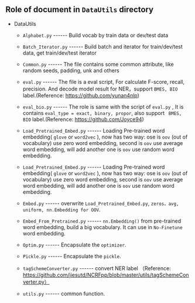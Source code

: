## Role of document in `DataUtils` directory ##
- DataUtils
	-  `Alphabet.py`  ------ Build vocab by train data or dev/test data

	- `Batch_Iterator.py` ------ Build batch and iterator for train/dev/test data, get train/dev/test iterator

	- `Common.py` ------ The file contains some common attribute, like random seeds, padding, unk and others

	- `eval.py` ------ The file is a eval script, For calculate F-score, recall, precision. And decode model result for NER，support `BMES, BIO`  label.(Reference: https://github.com/yunan4nlp)

	- `eval_bio.py` ------ The role is same with the script of  `eval.py` ,  It is contains `eval_type = exact, binary, propor`, also support ` BMES, BIO`  label.(Reference: https://github.com/Joyce94)

	- `Load_Pretrained_Embed.py`  ------ Loading Pre-trained word embedding( `glove` or `word2vec` ), now has two way: ose is `oov` (out of vocabulary) use zero word embedding, second is `oov` use average word embedding, will add another one is `oov` use random word embedding.

	- `Load_Pretrained_Embed.py`  ------ Loading Pre-trained word embedding( `glove` or `word2vec` ), now has two way: ose is `oov` (out of vocabulary) use zero word embedding, second is `oov` use average word embedding, will add another one is `oov` use random word embedding.

	- `Embed.py`  ------ overwrite `Load_Pretrained_Embed.py`, `zeros，avg, uniform, nn.Embedding for OOV`.

	-  `Embed_From_Pretrained.py` ------ `nn.Embedding()` from pre-trained word embedding, build a big vocabulary. It can use in `No-Finetune` word embedding.

	-  `Optim.py` ------ Encapsulate the `optimizer`.

	-  `Pickle.py` ------ Encapsulate the `pickle`.

	-  `tagSchemeConverter.py` ------ convert NER label （Reference: https://github.com/jiesutd/NCRFpp/blob/master/utils/tagSchemeConverter.py）

	-  `utils.py` ------ common function.
